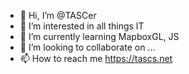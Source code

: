 - 👋 Hi, I’m @TASCer
- 👀 I’m interested in all things IT
- 🌱 I’m currently learning MapboxGL, JS
- 💞️ I’m looking to collaborate on ...
- 📫 How to reach me https://tascs.net

<!---
TASCer/TASCer is a ✨ special ✨ repository because its `README.md` (this file) appears on your GitHub profile.
You can click the Preview link to take a look at your changes.
--->
